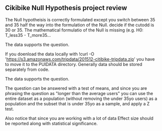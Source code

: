 ## Cikibike Null Hypothesis project review

The Null hypotheisis is correctly formulated except you switch between 35 and 35 half the way into the formulation of the Null. decide if the cutodd is 30 or 35.
The mathematical formulatio of the Null is missing (e.g. H0: T_less35 - T_more35...

The data supports the question.

If you doenload the data locally with
!curl -O 'https://s3.amazonaws.com/tripdata/201512-citibike-tripdata.zip'
you have to move it to the PUIDATA directory. Generally data should be stored separately from code.

The data supports the question.

The question can be answered with a test of means, and since you are phrasing the question as "longer than the average users" you can use the entire dataset as a population (without removing the under 35yo users) as a population and the subset that is under 35yo as a sample, and apply a Z test.

Also notice that since you are working with a lot of data Effect size should be reported along with statistical significance.
